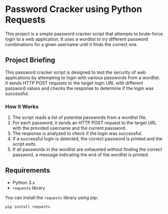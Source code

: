 # Password Cracker using Python Requests

This project is a simple password cracker script that attempts to brute-force login to a web application. It uses a wordlist to try different password combinations for a given username until it finds the correct one.

## Project Briefing

This password cracker script is designed to test the security of web applications by attempting to login with various passwords from a wordlist. It sends HTTP POST requests to the target login URL with different password values and checks the response to determine if the login was successful.

### How it Works

1. The script reads a list of potential passwords from a wordlist file.
2. For each password, it sends an HTTP POST request to the target URL with the provided username and the current password.
3. The response is analyzed to check if the login was successful.
4. If a successful login is detected, the correct password is printed and the script exits.
5. If all passwords in the wordlist are exhausted without finding the correct password, a message indicating the end of the wordlist is printed.

## Requirements

- Python 3.x
- `requests` library

You can install the `requests` library using pip:

```sh
pip install requests
